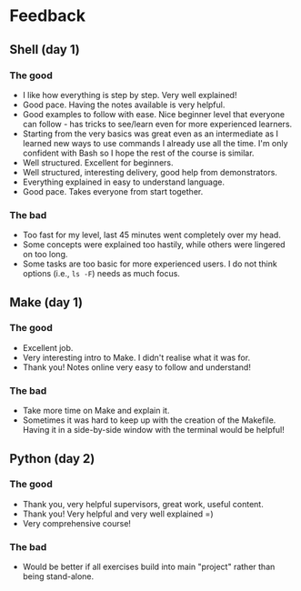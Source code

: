 # Feedback

## Shell (day 1)

### The good
 - I like how everything is step by step. Very well explained!
 - Good pace. Having the notes available is very helpful.
 - Good examples to follow with ease. Nice beginner level that everyone can follow - has tricks to see/learn even for more experienced learners.
 - Starting from the very basics was great even as an intermediate as I learned new ways to use commands I already use all the time. I'm only confident with Bash so I hope the rest of the course is similar.
 - Well structured. Excellent for beginners.
 - Well structured, interesting delivery, good help from demonstrators.
 - Everything explained in easy to understand language.
 - Good pace. Takes everyone from start together.

### The bad
 - Too fast for my level, last 45 minutes went completely over my head.
 - Some concepts were explained too hastily, while others were lingered on too long.
 - Some tasks are too basic for more experienced users. I do not think options (i.e., `ls -F`) needs as much focus.

## Make (day 1)

### The good
 - Excellent job.
 - Very interesting intro to Make. I didn't realise what it was for.
 - Thank you! Notes online very easy to follow and understand!

### The bad
 - Take more time on Make and explain it.
 - Sometimes it was hard to keep up with the creation of the Makefile. Having it in a side-by-side window with the terminal would be helpful!

## Python (day 2)

### The good
 - Thank you, very helpful supervisors, great work, useful content.
 - Thank you! Very helpful and very well explained =)
 - Very comprehensive course!
 
### The bad
 - Would be better if all exercises build into main "project" rather than being stand-alone.
